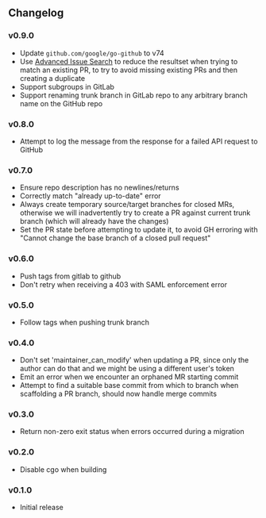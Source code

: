 ## Changelog

### v0.9.0

- Update `github.com/google/go-github` to v74
- Use [Advanced Issue Search](https://github.blog/changelog/2025-03-06-github-issues-projects-api-support-for-issues-advanced-search-and-more/) to reduce the resultset when trying to match an existing PR, to try to avoid missing existing PRs and then creating a duplicate
- Support subgroups in GitLab
- Support renaming trunk branch in GitLab repo to any arbitrary branch name on the GitHub repo

### v0.8.0

- Attempt to log the message from the response for a failed API request to GitHub

### v0.7.0

- Ensure repo description has no newlines/returns
- Correctly match "already up-to-date" error
- Always create temporary source/target branches for closed MRs, otherwise we will inadvertently try to create a PR against current trunk branch (which will already have the changes)
- Set the PR state before attempting to update it, to avoid GH erroring with "Cannot change the base branch of a closed pull request"

### v0.6.0

- Push tags from gitlab to github
- Don't retry when receiving a 403 with SAML enforcement error

### v0.5.0

- Follow tags when pushing trunk branch

### v0.4.0

- Don't set 'maintainer_can_modify' when updating a PR, since only the author can do that and we might be using a different user's token
- Emit an error when we encounter an orphaned MR starting commit
- Attempt to find a suitable base commit from which to branch when scaffolding a PR branch, should now handle merge commits

### v0.3.0

- Return non-zero exit status when errors occurred during a migration

### v0.2.0

- Disable cgo when building

### v0.1.0

- Initial release
